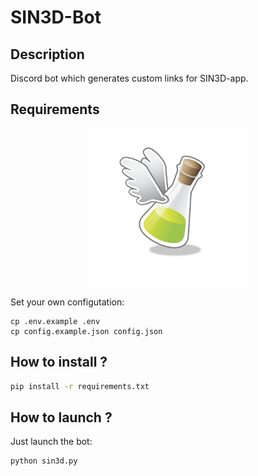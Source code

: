 # SIN3D-Bot

## Description

Discord bot which generates custom links for SIN3D-app.

## Requirements

<p align="center">
    <img src="https://github.com/prise-3d/SIN3D-bot/blob/master/expe.png" width="50%">
</p>

Set your own configutation:
```
cp .env.example .env
cp config.example.json config.json
```

## How to install ?

```bash
pip install -r requirements.txt
```

## How to launch ?

Just launch the bot:
```bash
python sin3d.py
```


